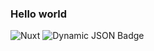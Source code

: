 ### Hello world
![Nuxt](https://img.shields.io/badge/-Nuxt-020202?style=for-the-badge&logo=nuxtdotjs)
![Dynamic JSON Badge](https://img.shields.io/badge/dynamic/json?url=https%3A%2F%2Fgithub.com%2Fbadges%2Fshields%2Fraw%2Fmaster%2Fpackage.json&query=%24.name&prefix=%5B&suffix=%5D&style=for-the-badge&logo=appveyor&logoColor=violet&label=healthiness&labelColor=abcdef&color=fedcba&link=https%3A%2F%2Fnuxt.com%2F&link=https%3A%2F%2Fgithub.com%2F)

